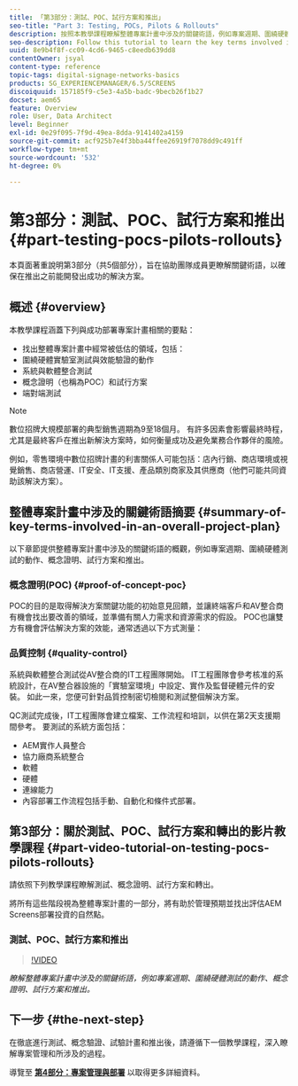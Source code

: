 ```yaml
---
title: 「第3部分：測試、POC、試行方案和推出」
seo-title: "Part 3: Testing, POCs, Pilots & Rollouts"
description: 按照本教學課程瞭解整體專案計畫中涉及的關鍵術語，例如專案週期、圍繞硬體測試的動作、概念證明、試行方案和推出。
seo-description: Follow this tutorial to learn the key terms involved in an overall project plan such as project cycle, actions surrounding hardware testing, Proof Of Concept, pilots and rollouts.
uuid: 8e9b4f8f-cc09-4cd6-9465-c8eedb639dd8
contentOwner: jsyal
content-type: reference
topic-tags: digital-signage-networks-basics
products: SG_EXPERIENCEMANAGER/6.5/SCREENS
discoiquuid: 157185f9-c5e3-4a5b-badc-9becb26f1b27
docset: aem65
feature: Overview
role: User, Data Architect
level: Beginner
exl-id: 0e29f095-7f9d-49ea-8dda-9141402a4159
source-git-commit: acf925b7e4f3bba44ffee26919f7078dd9c491ff
workflow-type: tm+mt
source-wordcount: '532'
ht-degree: 0%

---
```


# 第3部分：測試、POC、試行方案和推出 {#part-testing-pocs-pilots-rollouts}

本頁面著重說明第3部分（共5個部分），旨在協助團隊成員更瞭解關鍵術語，以確保在推出之前能開發出成功的解決方案。

## 概述 {#overview}

本教學課程涵蓋下列與成功部署專案計畫相關的要點：

* 找出整體專案計畫中經常被低估的領域，包括：
* 圍繞硬體實驗室測試與效能驗證的動作
* 系統與軟體整合測試
* 概念證明（也稱為POC）和試行方案
* 端對端測試

>[!NOTE]
>
>數位招牌大規模部署的典型銷售週期為9至18個月。 有許多因素會影響最終時程，尤其是最終客戶在推出新解決方案時，如何衡量成功及避免業務合作夥伴的風險。

例如，零售環境中數位招牌計畫的利害關係人可能包括：店內行銷、商店環境或視覺銷售、商店營運、IT安全、IT支援、產品類別商家及其供應商（他們可能共同資助該解決方案）。

## 整體專案計畫中涉及的關鍵術語摘要 {#summary-of-key-terms-involved-in-an-overall-project-plan}

以下章節提供整體專案計畫中涉及的關鍵術語的概觀，例如專案週期、圍繞硬體測試的動作、概念證明、試行方案和推出。

### 概念證明(POC) {#proof-of-concept-poc}

POC的目的是取得解決方案關鍵功能的初始意見回饋，並讓終端客戶和AV整合商有機會找出要改善的領域，並準備有關人力需求和資源需求的假設。 POC也讓雙方有機會評估解決方案的效能，通常透過以下方式測量：

### 品質控制 {#quality-control}

系統與軟體整合測試從AV整合商的IT工程團隊開始。 IT工程團隊會參考核准的系統設計，在AV整合器設施的「實驗室環境」中設定、實作及監督硬體元件的安裝。 如此一來，您便可針對品質控制密切檢閱和測試整個解決方案。

QC測試完成後，IT工程團隊會建立檔案、工作流程和培訓，以供在第2天支援期間參考。 要測試的系統方面包括：

* AEM實作人員整合
* 協力廠商系統整合
* 軟體
* 硬體
* 連線能力
* 內容部署工作流程包括手動、自動化和條件式部署。

## 第3部分：關於測試、POC、試行方案和轉出的影片教學課程 {#part-video-tutorial-on-testing-pocs-pilots-rollouts}

請依照下列教學課程瞭解測試、概念證明、試行方案和轉出。

將所有這些階段視為整體專案計畫的一部分，將有助於管理預期並找出評估AEM Screens部署投資的自然點。

### 測試、POC、試行方案和推出

>[!VIDEO](https://video.tv.adobe.com/v/28405)

*瞭解整體專案計畫中涉及的關鍵術語，例如專案週期、圍繞硬體測試的動作、概念證明、試行方案和推出。*

## 下一步 {#the-next-step}

在徹底進行測試、概念驗證、試驗計畫和推出後，請遵循下一個教學課程，深入瞭解專案管理和所涉及的過程。

導覽至 **[第4部分：專案管理與部署](project-management-and-deployment.md)** 以取得更多詳細資料。
